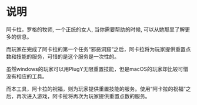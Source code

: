 # 说明

阿卡拉，罗格的牧师, 一个正统的女人, 当你需要帮助的时候, 可以从她那里了解更多的信息。

而玩家在完成了阿卡拉的第一个任务“邪恶洞窟”之后，阿卡拉将为玩家提供重置点数和技能的服务，可惜的是这个服务是一次性的。

虽然windows的玩家可以用PlugY无限重置技能，但是macOS的玩家却比较可惜没有相应的工具。

而本工具，阿卡拉的祝福，则为玩家提供重置技能的服务。使用“阿卡拉的祝福”之后，再次进入游戏，阿卡拉将再次为玩家提供重置点数的服务。
